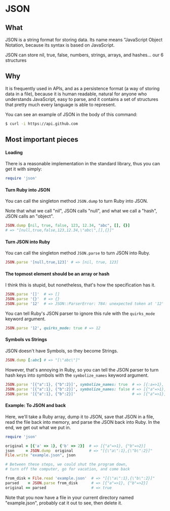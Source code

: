 JSON
====

What
----

JSON is a string format for storing data.
Its name means "JavaScript Object Notation,
because its syntax is based on JavaScript.

JSON can store nil, true, false, numbers, strings, arrays, and hashes... our 6 structures

Why
---

It is frequently used in APIs, and as a persistence format (a way of storing data in a file),
because it is human readable, natural for anyone who understands JavaScript, easy to parse,
and it contains a set of structures that pretty much every language is able to represent.

You can see an example of JSON in the body of this command:

```sh
$ curl -i https://api.github.com
```


Most important pieces
---------------------

#### Loading

There is a reasonable implementation in the standard library, thus you can get it with simply:

```ruby
require 'json'
```


#### Turn Ruby into JSON

You can call the singleton method `JSON.dump` to turn Ruby into JSON.

Note that what we call "nil", JSON calls "null", and what we call a "hash", JSON calls an "object".

```ruby
JSON.dump [nil, true, false, 123, 12.34, "abc", [], {}]
# => "[null,true,false,123,12.34,\"abc\",[],{}]"
```


#### Turn JSON into Ruby

You can call the singleton method `JSON.parse` to turn JSON into Ruby.

```ruby
JSON.parse '[null,true,123]' # => [nil, true, 123]
```



#### The topmost element should be an array or hash

I think this is stupid, but nonetheless, that's how the specification has it.

```ruby
JSON.parse '[]'  # => []
JSON.parse '{}'  # => {}
JSON.parse '12'  # => JSON::ParserError: 784: unexpected token at '12'
```

You can tell Ruby's JSON parser to ignore this rule with the `quirks_mode` keyword argument.

```ruby
JSON.parse '12', quirks_mode: true # => 12
```


#### Symbols vs Strings

JSON doesn't have Symbols, so they become Strings.

```ruby
JSON.dump [:abc] # => "[\"abc\"]"
```

However, that's annoying in Ruby, so you can tell the JSON parser
to turn hash keys into symbols with the `symbolize_names` keyword argument.

```ruby
JSON.parse '[{"a":1}, {"b":2}]', symbolize_names: true  # => [{:a=>1}, {:b=>2}]
JSON.parse '[{"a":1}, {"b":2}]', symbolize_names: false # => [{"a"=>1}, {"b"=>2}]
JSON.parse '[{"a":1}, {"b":2}]'                         # => [{"a"=>1}, {"b"=>2}]
```


#### Example: To JSON and back

Here, we'll take a Ruby array, dump it to JSON, save that JSON in a file,
read the file back into memory, and parse the JSON back into Ruby.
In the end, we get out what we put in.

```ruby
require 'json'

original = [{'a' => 1}, {'b' => 2}]  # => [{"a"=>1}, {"b"=>2}]
json     = JSON.dump  original       # => "[{\"a\":1},{\"b\":2}]"
File.write "example.json", json

# Between these steps, we could shut the program down,
# turn off the computer, go for vacation, and come back

from_disk = File.read 'example.json'  # => "[{\"a\":1},{\"b\":2}]"
parsed    = JSON.parse from_disk      # => [{"a"=>1}, {"b"=>2}]
original == parsed                    # => true
```

Note that you now have a file in your current directory named "example.json",
probably cat it out to see, then delete it.
